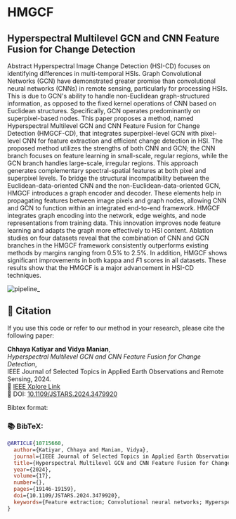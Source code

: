 # HMGCF
## Hyperspectral Multilevel GCN and CNN Feature Fusion for Change Detection

Abstract
Hyperspectral Image Change Detection (HSI-CD) focuses on identifying differences in multi-temporal HSIs. Graph Convolutional Networks (GCN) have demonstrated greater promise than convolutional neural networks (CNNs) in remote sensing, particularly for processing HSIs. This is due to GCN's ability to handle non-Euclidean graph-structured information, as opposed to the fixed kernel operations of CNN based on Euclidean structures. Specifically, GCN operates predominantly on superpixel-based nodes. This paper proposes a method, named Hyperspectral Multilevel GCN and CNN Feature Fusion for Change Detection (HMGCF-CD), that integrates superpixel-level GCN with pixel-level CNN for feature extraction and efficient change detection in HSI. The proposed method utilizes the strengths of both CNN and GCN; the CNN branch focuses on feature learning in small-scale, regular regions, while the GCN branch handles large-scale, irregular regions. This approach generates complementary spectral-spatial features at both pixel and superpixel levels. To bridge the structural incompatibility between the Euclidean-data-oriented CNN and the non-Euclidean-data-oriented GCN, HMGCF introduces a graph encoder and decoder. These elements help in propagating features between image pixels and graph nodes, allowing CNN and GCN to function within an integrated end-to-end framework. HMGCF integrates graph encoding into the network, edge weights, and node representations from training data. This innovation improves node feature learning and adapts the graph more effectively to HSI content. Ablation studies on four datasets reveal that the combination of CNN and GCN branches in the HMGCF framework consistently outperforms existing methods by margins ranging from $0.5\%$ to $2.5\%$. In addition, HMGCF shows significant improvements in both kappa and $F1$ scores in all datasets. These results show that the HMGCF is a major advancement in HSI-CD techniques.

![pipeline_](https://github.com/user-attachments/assets/7587b934-425f-4698-b122-f897a1296595)


## 📄 Citation

If you use this code or refer to our method in your research, please cite the following paper:

**Chhaya Katiyar and Vidya Manian**,  
*Hyperspectral Multilevel GCN and CNN Feature Fusion for Change Detection*,  
IEEE Journal of Selected Topics in Applied Earth Observations and Remote Sensing, 2024.  
🔗 [IEEE Xplore Link](https://ieeexplore.ieee.org/document/10715660)  
📘 DOI: [10.1109/JSTARS.2024.3479920](https://doi.org/10.1109/JSTARS.2024.3479920)

Bibtex format:

### 📚 BibTeX:
```bibtex
@ARTICLE{10715660,
  author={Katiyar, Chhaya and Manian, Vidya},
  journal={IEEE Journal of Selected Topics in Applied Earth Observations and Remote Sensing},
  title={Hyperspectral Multilevel GCN and CNN Feature Fusion for Change Detection},
  year={2024},
  volume={17},
  number={},
  pages={19146-19159},
  doi={10.1109/JSTARS.2024.3479920},
  keywords={Feature extraction; Convolutional neural networks; Hyperspectral imaging; Change detection (CD); Graph convolutional network (GCN); Supervised learning; Unsupervised learning; Remote sensing imagery}
}

